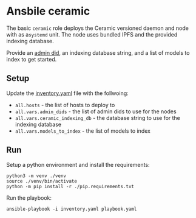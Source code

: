 # Ansbile ceramic

The basic `ceramic` role deploys the Ceramic versioned daemon and node with as a`systemd` unit.
The node uses bundled IPFS and the provided indexing database.

Provide an [admin did](https://composedb.js.org/docs/0.3.x/configuration#admin-dids), an indexing database string, and a list of models to index to get started.

## Setup

Update the [inventory.yaml](inventory.yaml) file with the follwoing:
- `all.hosts` - the list of hosts to deploy to
- `all.vars.admin_dids` - the list of admin dids to use for the nodes
- `all.vars.ceramic_indexing_db` - the database string to use for the indexing database
- `all.vars.models_to_index` - the list of models to index

## Run

Setup a python environment and install the requirements:

```
python3 -m venv ./venv
source ./venv/bin/activate
python -m pip install -r ./pip.requirements.txt
```

Run the playbook:

```
ansible-playbook -i inventory.yaml playbook.yaml
```

